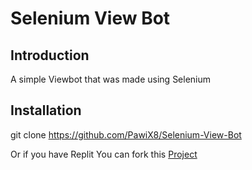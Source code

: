 # Selenium View Bot

## Introduction

A simple Viewbot that was made using Selenium


## Installation

git clone https://github.com/PawiX8/Selenium-View-Bot

Or if you have Replit You can fork this [Project](https://replit.com/@pawiX/Selenium-View-Bot)

